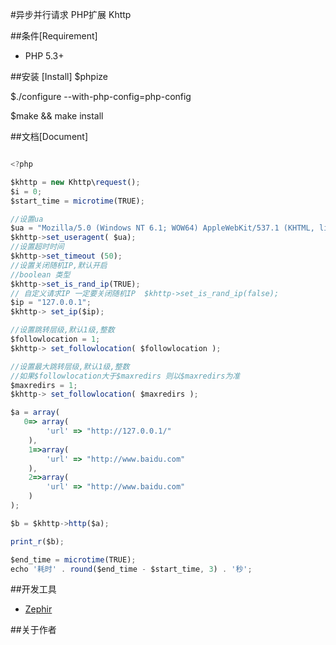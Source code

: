 
#异步并行请求 PHP扩展 Khttp


##条件[Requirement]
* PHP 5.3+

##安装 [Install]
$phpize

$./configure --with-php-config=php-config

$make && make install



##文档[Document]

```javascript

<?php

$khttp = new Khttp\request();
$i = 0;
$start_time = microtime(TRUE);

//设置ua
$ua = "Mozilla/5.0 (Windows NT 6.1; WOW64) AppleWebKit/537.1 (KHTML, like Gecko) Chrome/21.0.1180.89 Safari/537.3";
$khttp->set_useragent( $ua);
//设置超时时间
$khttp->set_timeout (50);
//设置关闭随机IP,默认开启
//boolean 类型
$khttp->set_is_rand_ip(TRUE);
// 自定义请求IP 一定要关闭随机IP  $khttp->set_is_rand_ip(false);
$ip = "127.0.0.1";
$khttp-> set_ip($ip);

//设置跳转层级,默认1级,整数
$followlocation = 1;
$khttp-> set_followlocation( $followlocation );

//设置最大跳转层级,默认1级,整数
//如果$followlocation大于$maxredirs 则以$maxredirs为准
$maxredirs = 1;
$khttp-> set_followlocation( $maxredirs );

$a = array(
   0=> array(
        'url' => "http://127.0.0.1/"
    ),
    1=>array(
        'url' => "http://www.baidu.com"
    ),
    2=>array(
        'url' => "http://www.baidu.com"
    )
);

$b = $khttp->http($a);

print_r($b);

$end_time = microtime(TRUE);
echo '耗时' . round($end_time - $start_time, 3) . '秒';


```
##开发工具
* [Zephir](https://www.zephir-lang.com/) 

##关于作者

